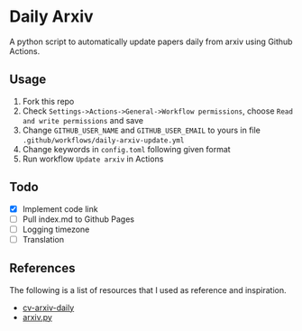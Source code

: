 # Daily Arxiv

A python script to automatically update papers daily from arxiv using Github Actions.

## Usage

1. Fork this repo
2. Check `Settings->Actions->General->Workflow permissions`, choose `Read and write permissions` and save
3. Change `GITHUB_USER_NAME` and `GITHUB_USER_EMAIL` to yours in file `.github/workflows/daily-arxiv-update.yml`
4. Change keywords in `config.toml` following given format
5. Run workflow `Update arxiv` in Actions

## Todo

- [x] Implement code link
- [ ] Pull index.md to Github Pages
- [ ] Logging timezone
- [ ] Translation

## References

The following is a list of resources that I used as reference and inspiration.

- [cv-arxiv-daily](https://github.com/Vincentqyw/cv-arxiv-daily)
- [arxiv.py](https://github.com/lukasschwab/arxiv.py)
